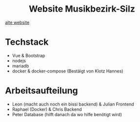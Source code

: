 <div align="center">
  <h1>Website Musikbezirk-Silz</h1>
</div>

[alte website](https://musikbezirk-silz.at)

# Techstack

- Vue & Bootstrap
- nodejs
- mariadb
- docker & docker-compose (Bestäigt von Klotz Hannes)

# Arbeitsaufteilung

- Leon (macht auch noch ein bissi backend) & Julian Frontend
- Raphael (Docker) & Chris Backend
- Peter Database (hilft danach da wo hilfe benötigt wird)
